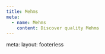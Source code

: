 ```yaml
---
title: Mehms
meta:
  - name: Mehms
    content: Discover quality Mehms
---
```


<route lang="yaml">
meta:
  layout: footerless
</route>

<MehmsToolbar show-search show-category show-order />
<MehmsGallery show-footer class="mt-4" />
